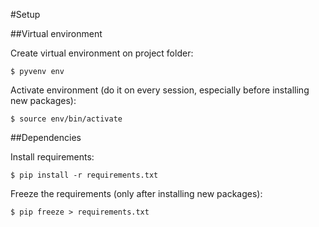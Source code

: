 #Setup

##Virtual environment

Create virtual environment on project folder:

    $ pyvenv env

Activate environment (do it on every session, especially before installing new packages):

    $ source env/bin/activate

##Dependencies

Install requirements:

    $ pip install -r requirements.txt

Freeze the requirements (only after installing new packages):

    $ pip freeze > requirements.txt

